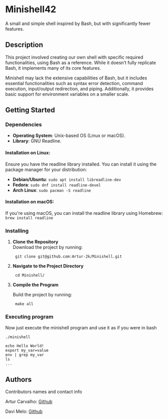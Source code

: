 # Minishell42

A small and simple shell inspired by Bash, but with significantly fewer features.

## Description

This project involved creating our own shell with specific required functionalities, using Bash as a reference. While it doesn’t fully replicate Bash, it implements many of its core features.

Minishell may lack the extensive capabilities of Bash, but it includes essential functionalities such as syntax error detection, command execution, input/output redirection, and piping. Additionally, it provides basic support for environment variables on a smaller scale.


## Getting Started

### Dependencies

- **Operating System**: Unix-based OS (Linux or macOS).
- **Library**: GNU Readline.

#### Installation on Linux:
Ensure you have the readline library installed. You can install it using the package manager for your distribution:
- **Debian/Ubuntu**: `sudo apt install libreadline-dev`
- **Fedora**: `sudo dnf install readline-devel`
- **Arch Linux**: `sudo pacman -S readline`

#### Installation on macOS:
If you're using macOS, you can install the readline library using Homebrew:
`brew install readline`

### Installing

1. **Clone the Repository**  
   Download the project by running:  
   
        git clone git@github.com:Artur-2k/Minishell.git
   

2. **Navigate to the Project Directory**

        
        cd Minishell/
        

3. **Compile the Program**

    Build the project by running:

        make all

### Executing program

Now just execute the minishell program and use it as if you were in bash

```
./minishell
```

```
echo Hello World!
export my_var=value
env | grep my_var
ls
...
```

## Authors

Contributors names and contact info

Artur Carvalho: [Github](https://github.com/Artur-2k)

Davi Melo: [Github](https://github.com/Davi0805)